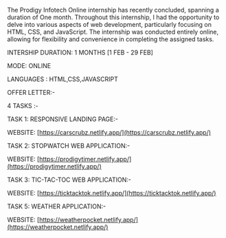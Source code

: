The Prodigy Infotech Online internship has recently concluded, spanning a duration of One month. Throughout this internship, I had the opportunity to delve into various aspects of web development, particularly focusing on HTML, CSS, and JavaScript. The internship was conducted entirely online, allowing for flexibility and convenience in completing the assigned tasks.

INTERSHIP DURATION: 1 MONTHS [1 FEB - 29 FEB]


MODE: ONLINE

LANGUAGES : HTML,CSS,JAVASCRIPT

OFFER LETTER:-

4 TASKS :-

TASK 1: RESPONSIVE LANDING PAGE:-

WEBSITE: [https://carscrubz.netlify.app/](https://carscrubz.netlify.app/)

TASK 2: STOPWATCH WEB APPLICATION:-

WEBSITE: [https://prodigytimer.netlify.app/](https://prodigytimer.netlify.app/)

TASK 3: TIC-TAC-TOC WEB APPLICATION:-

WEBSITE: [https://ticktacktok.netlify.app/](https://ticktacktok.netlify.app/)

TASK 5: WEATHER APPLICATION:-

WEBSITE: [https://weatherpocket.netlify.app/](https://weatherpocket.netlify.app/)
